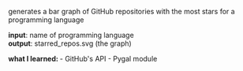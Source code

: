 generates a bar graph of GitHub repositories with the most stars for a programming language

<b>input</b>: name of programming language
<br />
<b>output</b>: starred_repos.svg (the graph)

<strong>
  what I learned:
</strong>
- GitHub's API
- Pygal module
